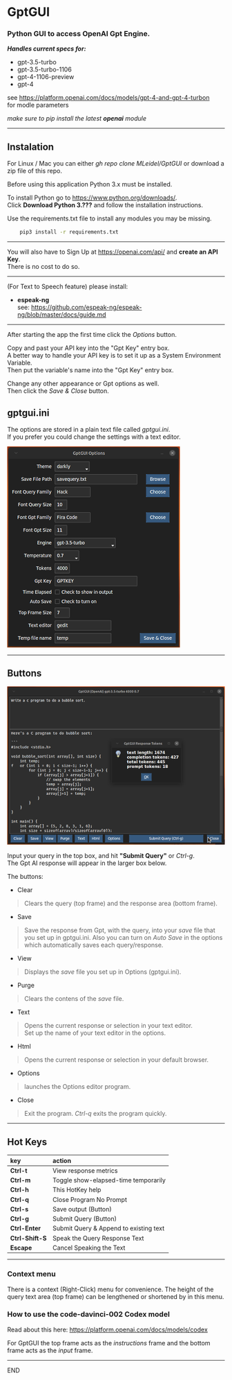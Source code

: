 # GptGUI
### Python GUI to access OpenAI Gpt Engine.

___Handles current specs for:___
-  gpt-3.5-turbo 
-  gpt-3.5-turbo-1106 
-  gpt-4-1106-preview 
-  gpt-4 

see https://platform.openai.com/docs/models/gpt-4-and-gpt-4-turbon  
for modle parameters  

_make sure to pip install the latest __openai__ module_

----

## Instalation

For Linux / Mac you can either _gh repo clone MLeidel/GptGUI_ or download a zip
file of this repo.


Before using this application Python 3.x must be installed.

To install Python go to https://www.python.org/downloads/.  
Click __Download Python 3.???__ and follow the installation instructions.

Use the requirements.txt file to install any modules you may be missing.
```bash
    pip3 install -r requirements.txt
```

___

You will also have to Sign Up at https://openai.com/api/ and __create
an API Key__.  
There is no cost to do so.

___

(For Text to Speech feature) please install:
- __espeak-ng__  
  see: https://github.com/espeak-ng/espeak-ng/blob/master/docs/guide.md
  
---

After starting the app the first time click the _Options_
button.

Copy and past your API key into the "Gpt Key" entry box.  
A better way to handle your API key is to set it up as a System Environment Variable.  
Then put the variable's name into the "Gpt Key" entry box.

Change any other appearance or Gpt options as well.  
Then click the _Save & Close_ button.

## gptgui.ini

The options are stored in a plain text file called _gptgui.ini_.  
If you prefer you could change the settings with a text editor.


![input box](images/gptopts.png "GptGUI options window")

---

## Buttons


![alttext](images/gptgui.png "Ctrl-t for Response Metrics")

Input your query in the top box, and hit __"Submit Query"__ or _Ctrl-g_.  
The Gpt AI response will appear in the larger box below.

The buttons:
- Clear
> Clears the query (top frame) and the response area (bottom frame).
- Save
> Save the response from Gpt, with the query, into your _save_ file
that you set up in gptgui.ini. Also you can turn on _Auto Save_ in
the options which automatically saves each query/response.
- View
> Displays the _save_ file you set up in Options (gptgui.ini).
- Purge
> Clears the contens of the _save_ file.
- Text
> Opens the current response or selection in your text editor.  
Set up the name of your text editor in the options.
- Html
> Opens the current response or selection in your default browser.
- Options
> launches the Options editor program.
- Close
> Exit the program. _Ctrl-q_ exits the program quickly.

---

## Hot Keys

| key | action |
| :--- | :--- |
|__Ctrl-t__| View response metrics|
|__Ctrl-m__| Toggle show-elapsed-time temporarily|
|__Ctrl-h__| This HotKey help|
|__Ctrl-q__| Close Program No Prompt|
|__Ctrl-s__| Save output (Button)|
|__Ctrl-g__| Submit Query (Button)|
|__Ctrl-Enter__ | Submit Query & Append to existing text|
|__Ctrl-Shift-S__ | Speak the Query Response Text|
|__Escape__ | Cancel Speaking the Text|


---

### Context menu

There is a context (Right-Click) menu for convenience.
The height of the query text area (top frame) can be lengthened
or shortened by in this menu.

### How to use the code-davinci-002	Codex model

Read about this here: https://platform.openai.com/docs/models/codex

For GptGUI the top frame acts as the _instructions_ frame and the bottom
frame acts as the _input_ frame.

----
END
